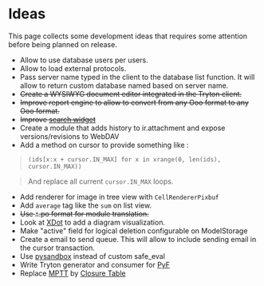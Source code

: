 # Ideas #

This page collects some development ideas that requires some attention before being planned on release.

  * Allow to use database users per users.
  * Allow to load external protocols.
  * Pass server name typed in the client to the database list function. It will allow to return custom database named based on server name.
  * ~~Create a WYSIWYG document editor integrated in the Tryton client.~~
  * ~~Improve report engine to allow to convert from any Ooo format to any Ooo format.~~
  * ~~Improve [search widget](http://groups.google.com/group/tryton-dev/browse_thread/thread/dce32732fde11375)~~
  * Create a module that adds history to ir.attachment and expose versions/revisions to WebDAV
  * Add a method on cursor to provide something like :

> `(ids[x:x + cursor.IN_MAX] for x in xrange(0, len(ids), cursor.IN_MAX))`

> And replace all current `cursor.IN_MAX` loops.
  * Add renderer for image in tree view with `CellRendererPixbuf`
  * Add `average` tag like the `sum` on list view.
  * ~~Use `*`.po format for module translation.~~
  * Look at [XDot](http://code.google.com/p/jrfonseca/wiki/XDot) to add a diagram visualization.
  * Make "active" field for logical deletion configurable on ModelStorage
  * Create a email to send queue. This will allow to include sending email in the cursor transaction.
  * Use [pysandbox](http://github.com/haypo/pysandbox) instead of custom safe\_eval
  * Write Tryton generator and consumer for [PyF](http://pyfproject.org/)
  * Replace [MPTT](http://en.wikipedia.org/wiki/MPTT) by [Closure Table](http://dirtsimple.org/2010/11/simplest-way-to-do-tree-based-queries.html?utm_source=feedburner&utm_medium=feed&utm_campaign=Feed:+pje-on-programming+(PJE+on+Programming))